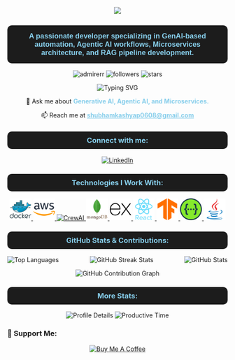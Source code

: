 <!-- Header with Cool GIF -->

<p align="center">
  <img src="https://capsule-render.vercel.app/api?type=waving&height=300&color=gradient&text=Hi%20👋%20,%20I'm%20Shubham%20Kashyap&reversal=false&fontAlignY=43&animation=fadeIn&fontColor=ffffff&fontSize=40"/>
</p>

<!--  <h1 align="center" style="font-size: 48px; color: #87ceeb; text-shadow: 2px 2px 5px #000;">Hi 👋, I'm Shubham Kashyap</h1>   -->
<h3 align="center" style="font-family: 'Arial', sans-serif; background-color: #1c1c1c; padding: 15px; border-radius: 10px; color: #87ceeb;">A passionate developer specializing in GenAI-based automation, Agentic AI workflows, Microservices architecture, and RAG pipeline development.</h3>

<p align="center">
  <img src="https://komarev.com/ghpvc/?username=admirerr&label=Profile%20views&color=87ceeb&style=flat" alt="admirerr" />
  <img src="https://img.shields.io/github/followers/admirerr?label=Follow%20Me&color=87ceeb&style=flat-square" alt="followers">
  <img src="https://img.shields.io/github/stars/admirerr?label=Stars&color=87ceeb&style=flat-square" alt="stars">
</p>

<div align="center">
  <img src="https://readme-typing-svg.herokuapp.com?font=Fira+Code&color=%2387ceeb&size=22&center=true&vCenter=true&width=550&lines=GenAI+Developer;Agentic+AI+Enthusiast;Microservices+Architect;Open+Source+Contributor" alt="Typing SVG" />
</div>

<p align="center">💬 Ask me about <strong style="color:#87ceeb;">Generative AI, Agentic AI, and Microservices.</strong></p>
<p align="center">📫 Reach me at <strong><a href="mailto:shubhamkashyap0608@gmail.com" style="color: #87ceeb;">shubhamkashyap0608@gmail.com</a></strong></p>

<h3 align="center" style="background-color: #1c1c1c; padding: 10px; border-radius: 10px; color: #87ceeb;">Connect with me:</h3>
<p align="center">
  <a href="https://www.linkedin.com/in/admirerr" target="_blank">
    <img src="https://img.shields.io/badge/LinkedIn-%230077B5.svg?style=for-the-badge&logo=linkedin&logoColor=white" alt="LinkedIn">
  </a>
</p>

<h3 align="center" style="background-color: #1c1c1c; padding: 10px; border-radius: 10px; color: #87ceeb;">Technologies I Work With:</h3>
<p align="center">

  <!-- Docker -->
  <a href="https://www.docker.com" target="_blank" rel="noreferrer">
    <img src="https://raw.githubusercontent.com/devicons/devicon/master/icons/docker/docker-original-wordmark.svg" alt="Docker" width="50" height="50"/>
  </a>
  
  <!-- AWS -->
  <a href="https://aws.amazon.com" target="_blank" rel="noreferrer">
    <img src="https://raw.githubusercontent.com/devicons/devicon/master/icons/amazonwebservices/amazonwebservices-original-wordmark.svg" alt="AWS" width="50" height="50"/>
  </a>
 <!-- CrewAI -->
  <a href="https://www.crew.ai" target="_blank" rel="noreferrer">
    <img src="https://agent.ai/_next/static/media/crew-ai.cd8cdc40.png" alt="CrewAI" width="80" height="40"/>
  </a
  <!-- MongoDB -->
  <a href="https://www.mongodb.com" target="_blank" rel="noreferrer">
    <img src="https://raw.githubusercontent.com/devicons/devicon/master/icons/mongodb/mongodb-original-wordmark.svg" alt="MongoDB" width="50" height="50"/>
  </a>
  
  <!-- Express -->
  <a href="https://expressjs.com" target="_blank" rel="noreferrer">
    <img src="https://raw.githubusercontent.com/devicons/devicon/master/icons/express/express-original.svg" alt="Express" width="50" height="50"/>
  </a>
  
  <!-- React -->
  <a href="https://reactjs.org/" target="_blank" rel="noreferrer">
    <img src="https://raw.githubusercontent.com/devicons/devicon/master/icons/react/react-original-wordmark.svg" alt="React" width="50" height="50"/>
  </a>
  
  <!-- TensorFlow -->
  <a href="https://www.tensorflow.org/" target="_blank" rel="noreferrer">
    <img src="https://raw.githubusercontent.com/devicons/devicon/master/icons/tensorflow/tensorflow-original.svg" alt="TensorFlow" width="50" height="50"/>
  </a>
  
  <!-- Swagger -->
  <a href="https://swagger.io/" target="_blank" rel="noreferrer">
    <img src="https://raw.githubusercontent.com/devicons/devicon/master/icons/swagger/swagger-original.svg" alt="Swagger" width="50" height="50"/>
  </a>
  
  <!-- Java -->
  <a href="https://www.java.com/" target="_blank" rel="noreferrer">
    <img src="https://raw.githubusercontent.com/devicons/devicon/master/icons/java/java-original.svg" alt="Java" width="50" height="50"/>
  </a>
</p>

<h3 align="center" style="background-color: #1c1c1c; padding: 10px; border-radius: 10px; color: #87ceeb;">GitHub Stats & Contributions:</h3>
<p align="center">
  <img align="left" src="https://github-readme-stats.vercel.app/api/top-langs?username=admirerr&show_icons=true&locale=en&layout=compact&bg_color=0d1117&title_color=87ceeb&text_color=ffffff&icon_color=87ceeb&hide_border=true" alt="Top Languages"/>
  <img align="right" src="https://github-readme-stats.vercel.app/api?username=admirerr&show_icons=true&locale=en&bg_color=0d1117&title_color=87ceeb&text_color=ffffff&icon_color=87ceeb&hide_border=true" alt="GitHub Stats"/>
</p>

<p align="center">
  <img src="https://github-readme-streak-stats.herokuapp.com/?user=admirerr&theme=dark&background=0d1117&stroke=87ceeb&ring=87ceeb&fire=87ceeb&currStreakNum=ffffff&sideNums=ffffff&currStreakLabel=87ceeb&sideLabels=87ceeb&dates=ffffff" alt="GitHub Streak Stats"/>
</p>

<p align="center">
  <img src="https://github-readme-activity-graph.vercel.app/graph?username=admirerr&custom_title=Shubham's%20Contribution%20Graph&bg_color=0d1117&color=87ceeb&line=87ceeb&point=ffffff&area=true&hide_border=true" alt="GitHub Contribution Graph"/>
</p>

<h3 align="center" style="background-color: #1c1c1c; padding: 10px; border-radius: 10px; color: #87ceeb;">More Stats:</h3>
<p align="center">
  <img src="https://github-profile-summary-cards.vercel.app/api/cards/profile-details?username=admirerr&theme=github_dark" alt="Profile Details">
  <img src="https://github-profile-summary-cards.vercel.app/api/cards/productive-time?username=admirerr&theme=github_dark" alt="Productive Time">
</p>

### 💖 Support Me:
<p align="center">
  <a href="https://www.buymeacoffee.com/admirerr" target="_blank">
    <img src="https://img.shields.io/badge/Buy_Me_A_Coffee-%23FFDD00.svg?style=for-the-badge&logo=buy-me-a-coffee&logoColor=black" alt="Buy Me A Coffee">
  </a>
</p>
